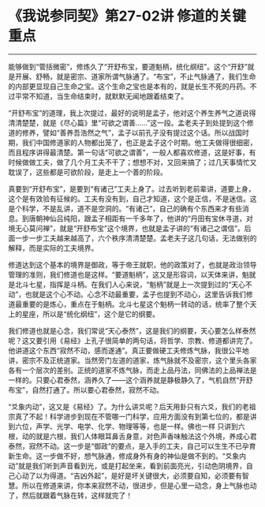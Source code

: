 # 《我说参同契》第27-02讲 修道的关键重点

------

能够做到“管括微密”，修炼久了“开舒布宝，要道魁柄，统化纲纽”。这个“开舒”就是开展、舒畅，就是密宗、道家所谓气脉通了。“布宝”，不止气脉通了，我们生命的内部更显现自己生命之宝。这个生命之宝也是本有的，就是长生不死的丹药。不过平常不知道，当生命结束时，就默默无闻地跟着结束了。

“开舒布宝”的道理，我上次提过，最好的说明是孟子，他对这个养生养气之道说得清清楚楚，就是《尽心篇》里“可欲之谓善……”这一段。孟老夫子到处提到这个修道的修养，譬如“善养吾浩然之气”，孟子以前孔子没有提过这个话。所以战国时期，我们中国修道家的人物都出笼了，也正是孟子这个时期。他工夫做得很细密，而且程序讲得最清楚。第一句话“可欲之谓善”，一般人都喜欢修道，这是好事，有时候做做工夫，做了几个月工夫不干了；想想不对，又回来搞了；过几天事情忙又耽误了，这些都是可欲阶段，是走上一个善的阶段。

真要到“开舒布宝”，是要到“有诸己”工夫上身了。过去听到老前辈讲，道要上身，这个是有效验有征候的。工夫有没有到，自己才知道，这个是正信，不是迷信。这是个科学，不是乱讲，道不是空洞的。“有诸己”，自己的确有个东西来才有些消息。到唐朝神仙吕纯阳，跟孟子相距有一千多年了，他讲的“丹田有宝休寻道，对境无心莫问禅”，就是“开舒布宝”这个境界，也就是孟子讲的“有诸己之谓信”。后面一步一步工夫越来越高了，六个秩序清清楚楚。孟老夫子这几句话，无法做别的解释，而是实际的工夫境界。

修道达到这个基本的境界是御政，等于帝王就职，他的政策对了，也就是政治领导管理的准则，我们修道也是这样。“要道魁柄”，这又是形容词，以天体来讲，魁就是北斗七星，指挥是斗柄。在我们人心来说，“魁柄”就是上一次提到过的“天心不动”，也就是这个心不动。心念不动最重要，孟子也提到不动心，这里告诉我们修道最重要的是炼心，重点在于魁柄。北斗七星这个魁柄一转动的话，统率了整个天上的星座，所以是“统化纲纽”，这个是它的纲要。

我们修道也就是心念，我们常说“天心泰然”，这是我们的纲要，天心要怎么样泰然呢？这又要引用《易经》上孔子很简单的两句话，将哲学、宗教、修道都讲完了。他讲道这个东西“寂然不动，感而遂通”。真正要做硬工夫修炼气脉，我很公平地讲，密宗不及正统道家。当然旁门左道的道家，炼气脉就不及密宗，这个里头各家各有一个层次的差别。正统的道家不炼气脉，而走上品丹法，同佛法的上品禅法是一样的。只要心君泰然，涵养久了——这个涵养就是静极静久了，气机自然“开舒布宝”，自然打通了。所以要心君泰然，寂然不动。

“爻象内动”，这又是《易经》了。为什么讲爻呢？后天用卦只有六爻，我们的老祖宗真了不起！科学进步到现在不管哪一门科学，应用方面没有到第七位的，都是讲到六位，声学、光学、电学、化学、物理等等，也是一样。佛也一样 只讲到六根，动的就是六根，我们人体眼耳鼻舌身意，对色声香味触法这个外境，养成心君泰然，寂然不动。这一步是“御政”的要点，是入手的工夫，自己可以生生不已孕育新生命。这一步做不好，想气脉通，修成身外有身的神仙是做不到的。“爻象内动”就是我们听到声音看到光，或是打起坐来，看到前面亮光，引动色阴境界，自己心动了以为得道。“吉凶外起”，是好是坏关键很大，必须要自知，必须要有智慧。所以在修道来讲，你本来寂然不动，很进步，但是心里一动念，身上气脉也动了，然后就跟着气脉在转，这样就完了！